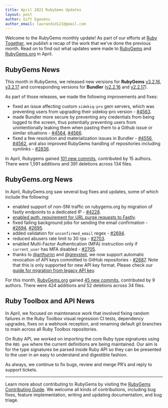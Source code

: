 ```yaml
---
title: April 2021 RubyGems Updates
layout: post
author: Gift Egwuenu
author_email: laurandidi21@gmail.com
---
```


Welcome to the RubyGems monthly update! As part of our efforts at [Ruby Together](http://rubytogether.org/), we publish a recap of the work that we’ve done the previous month. Read on to find out what updates were made to [RubyGems](https://github.com/rubygems/rubygems) and [RubyGems.org](https://github.com/rubygems/rubygems.org) in April.

## RubyGems News

This month in RubyGems, we released new versions for **RubyGems** [v3.2.16](https://github.com/rubygems/rubygems/blob/bb93b974100e9ddff7043e648d762e8a412be04e/CHANGELOG.md#3216--2021-04-08), [v3.2.17](https://github.com/rubygems/rubygems/blob/bb93b974100e9ddff7043e648d762e8a412be04e/CHANGELOG.md#3217--2021-05-05) and corresponding versions for **Bundler** ([v2.2.16](https://github.com/rubygems/rubygems/blob/bb93b974100e9ddff7043e648d762e8a412be04e/bundler/CHANGELOG.md#2216-april-8-2021) and [v2.2.17](https://github.com/rubygems/rubygems/blob/bb93b974100e9ddff7043e648d762e8a412be04e/bundler/CHANGELOG.md#2217-may-5-2021)). 

As part of those releases, we made the following improvements and fixes:

- fixed an issue affecting custom `sidekiq-pro` gem servers, which was preventing users from upgrading their sidekiq-pro version - [#4563](https://github.com/rubygems/rubygems/pull/4563).
- made Bundler more secure by preventing any credentials from being logged to the screen, thus potentially preventing users from unintentionally leaking them when pasting them to a Github issue or similar situations - [#4564](https://github.com/rubygems/rubygems/pull/4564), [#4566](https://github.com/rubygems/rubygems/pull/4566).
- fixed a few resolution and materialization issues in Bundler - [#4556](https://github.com/rubygems/rubygems/pull/4556), [#4562](https://github.com/rubygems/rubygems/pull/4562), and also improved RubyGems handling of repositories including symlinks - [#2836](https://github.com/rubygems/rubygems/pull/2836).

In April, Rubygems gained [101 new commits](https://github.com/rubygems/rubygems/compare/master@%7B2021-04-01%7D...master@%7B2021-04-30%7D), contributed by 15 authors. There were 1,591 additions and 391 deletions across 134 files.

## RubyGems.org News

In April, RubyGems.org saw several bug fixes and updates, some of which include the following:

- enabled support of non-SNI traffic on rubygems.org by migration of fastly endpoints to a dedicated IP - [#4228](https://github.com/rubygems/rubygems/issues/4228).
- [enabled auth. requirement for URL purge requests to Fastly](https://github.com/rubygems/rubygems.org/commit/da99700a6c727a4381648e4b687d4d3f08f67a25).
- fixed failing background jobs for sending the email confirmation - [#2694](https://github.com/rubygems/rubygems.org/pull/2694), [#2695](https://github.com/rubygems/rubygems.org/pull/2695).
- added validation for `unconfirmed_email` regex - [#2694](https://github.com/rubygems/rubygems.org/pull/2694).
- reduced abusers rate limit to 30 rps - [#2703](https://github.com/rubygems/rubygems.org/pull/2703).
- enabled Multi-Factor Authentication (MFA) instruction only if `current_user` has MFA disabled - [#2705](https://github.com/rubygems/rubygems.org/pull/2705).
- thanks to [@arthurnn](https://github.com/arthurnn) and [@greysteil](https://github.com/greysteil), we now support automatic revocation of API keys committed to GitHub repositories - [#2687](https://github.com/rubygems/rubygems.org/pull/2687). Note that this is only supported for new API key format. Please check our [guide for migration from legacy API key](https://guides.rubygems.org/api-key-scopes/#migration-from-legacy-api-key).

For this month, [RubyGems.org](https://github.com/rubygems/rubygems.org) gained [45 new commits](https://github.com/rubygems/rubygems.org/compare/master@%7B2021-04-01%7D...master@%7B2021-04-30%7D), contributed by 9 authors. There were 424 additions and 52 deletions across 34 files.

## Ruby Toolbox and API News

In April, we focused on maintenance work that involved  fixing random failures in the Ruby Toolbox visual regression CI tests, dependency upgrades, fixes on a webhook reception, and renaming default git branches to main across all Ruby Toolbox repositories.

On Ruby API, we worked on importing the core Ruby type signatures using the `RBS gem` where the current definitions are being maintained. Our aim is for the type signatures be parsed inside Ruby API so they can be presented to the user in an easy to understand and digestible fashion.

As always, we continue to fix bugs, review and merge PR’s and reply to support tickets.

---
Learn more about contributing to RubyGems by visiting the [RubyGems Contributing Guide](https://github.com/rubygems/rubygems/blob/master/CONTRIBUTING.md#how-to-contribute). We welcome all kinds of contributions, including bug fixes, feature implementation, writing and updating documentation, and bug triage.
